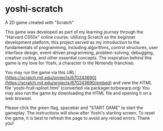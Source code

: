 # yoshi-scratch
A 2D game created with "Scratch"

This game was developed as part of my learning journey through the "Harvard CS50x" online course. Utilizing Scratch as the beginner development platform, this project served as my introduction to the fundamentals of programming, including algorithms, control structures, user interface design, event-driven programming, problem-solving, debugging, creative coding, and other essential concepts. The inspiration behind this game is my love for Yoshi, a character in the Nintendo franchise.

You may run the game via this URL: [https://scratch.mit.edu/projects/670243690](https://scratch.mit.edu/projects/670243690/embed)
and view the HTML file 'yoshi-fruit-sploot.html' (converted via packager.turbowarp.org)
You may also run the game by downloading the HTML file and opening it on a web browser.

Please click the green flag, spacebar and "START GAME" to start the gameplay. The instructions will show after Yoshi's starting screen. To reset the game, it is best to refresh the page to avoid any reload errors. Thank you!
